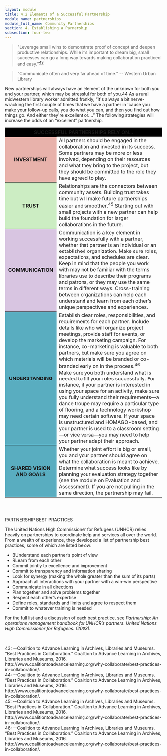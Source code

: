 ```yaml
---
layout: module
title: 4.2 Elements of a Successful Partnership
module_name: partnerships
module_full_name: Community Partnerships
section: 4. Establishing a Parnership
subsection: four-two
---
```


>"Leverage small wins to demonstrate proof of concept and deepen productive relationships. While it’s important to dream big, small successes can go a long way towards making collaboration practiced and easy.”<sup>[43](#fn43)</sup> 

>“Communicate often and very far ahead of time.” -- Western Urban Library 

New partnerships will always have an element of the unknown for both you and your partner, which may be stressful for both of you.44 As a rural midwestern library worker admitted frankly, “It's always a bit nerve-wracking the first couple of times that we have a partner in 'cause you make your follow-up calls, you do what you can, and then you find out how things go. And either they're excellent or….” The following strategies will increase the odds of an “excellent” partnership. 

<table> 
<tr bgcolor="#000000"><th colspan = "2">SUCCESSFUL PARTNERSHIPS RELY ON...</th></tr> 
<tr><th bgcolor="#E8B2AB">INVESTMENT</th><td>All partners should be engaged in the collaboration and invested in its success. Some partners may be more or less involved, depending on their resources and what they bring to the project, but they should be committed to the role they have agreed to play.</td></tr> 
<tr><th bgcolor="#CCEDC3">TRUST</th><td>Relationships are the connectors between community assets. Building trust takes time but will make future partnerships easier and smoother.<sup>45</sup> Starting out with small projects with a new partner can help build the foundation for larger collaborations in the future.</td></tr>
<tr><th bgcolor="#D8C5E1">COMMUNICATION</th><td>Communication is a key element in working successfully with a partner, whether that partner is an individual or an established organization. Make sure roles, expectations, and schedules are clear. Keep in mind that the people you work with may not be familiar with the terms libraries use to describe their programs and patrons, or they may use the same terms in different ways. Cross-training between organizations can help each understand and learn from each other’s unique perspectives and experiences. </td></tr>
<tr><th bgcolor="#59adc0">UNDERSTANDING</th><td>Establish clear roles, responsibilities, and requirements for each partner. Include details like who will organize project meetings, provide staff for events, or develop the marketing campaign. For instance, co-marketing is valuable to both partners, but make sure you agree on which materials will be branded or co-branded early on in the process.<sup>46</sup><br> 
Make sure you both understand what is needed to fill your roles successfully. For instance, if your partner is interested in using your space for an activity, make sure you fully understand their requirements—a dance troupe may require a particular type of flooring, and a technology workshop may need certain software. If your space is unstructured and HOMAGO-based, and your partner is used to a classroom setting—or vice versa—you may need to help your partner adapt their approach.</td></tr>
<tr><th bgcolor="#59adc0">SHARED VISION AND GOALS</th><td>Whether your joint effort is big or small, you and your partner should agree on what the collaboration is meant to achieve. Determine what success looks like by planning your evaluation strategy together (see the module on Evaluation and Assessment). If you are not pulling in the same direction, the partnership may fail. </td></tr>
</table>
<br>
<br>
<div class="pointers">  

<p><span class="box-title">PARTNERSHIP BEST PRACTICES</span></p> 
<p>The United Nations High Commissioner for Refugees (UNHCR) relies heavily on partnerships to coordinate help and services all over the world. From a wealth of experience, they developed a list of partnership best practices, some of which are listed below:</p>
<ul> 

<li>BUnderstand each partner’s point of view</li> 

<li>RLearn from each other</li> 

<li>Commit jointly to excellence and improvement</li> 
<li>Commit to transparency and information sharing</li>
<li>Look for synergy (making the whole greater than the sum of its parts)</li>
<li>Approach all interactions with your partner with a win-win perspective</li>
<li>Communicate in all directions </li>
<li>Plan together and solve problems together</li>
<li>Respect each other’s expertise</li>
<li>Define roles, standards and limits and agree to respect them</li>
<li>Commit to whatever training is needed</li>
</ul> 
<p>For the full list and a discussion of each best practice, see <i>Partnership: An operations management handbook for UNHCR’s partners. United Nations High Commissioner for Refugees. (2003).</i></p>
</div>



<br>
<br>
<a name="fn43">43</a>:  --Coalition to Advance Learning in Archives, Libraries and Museums. “Best Practices in Collaboration.” Coalition to Advance Learning in Archives, Libraries and Museums, 2016. http://www.coalitiontoadvancelearning.org/why-collaborate/best-practices-in-collaboration/.
<br>
<a name="fn44">44</a>:  --Coalition to Advance Learning in Archives, Libraries and Museums. “Best Practices in Collaboration.” Coalition to Advance Learning in Archives, Libraries and Museums, 2016. http://www.coalitiontoadvancelearning.org/why-collaborate/best-practices-in-collaboration/.
<br>
<a name="fn45">45</a>:  --Coalition to Advance Learning in Archives, Libraries and Museums. “Best Practices in Collaboration.” Coalition to Advance Learning in Archives, Libraries and Museums, 2016. http://www.coalitiontoadvancelearning.org/why-collaborate/best-practices-in-collaboration/.
<br>
<a name="fn46">46</a>:  --Coalition to Advance Learning in Archives, Libraries and Museums. “Best Practices in Collaboration.” Coalition to Advance Learning in Archives, Libraries and Museums, 2016. http://www.coalitiontoadvancelearning.org/why-collaborate/best-practices-in-collaboration/.
